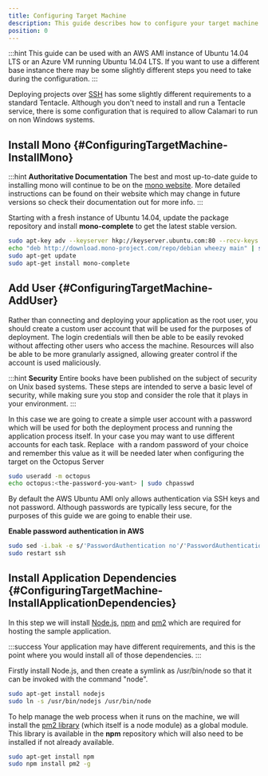 ```yaml
---
title: Configuring Target Machine
description: This guide describes how to configure your target machine running Linux to be used in Octopus deployments.
position: 0
---
```


:::hint
This guide can be used with an AWS AMI instance of Ubuntu 14.04 LTS or an Azure VM running Ubuntu 14.04 LTS. If you want to use a different base instance there may be some slightly different steps you need to take during the configuration.
:::

Deploying projects over [SSH](/docs/infrastructure/ssh-targets/index.md) has some slightly different requirements to a standard Tentacle. Although you don't need to install and run a Tentacle service, there is some configuration that is required to allow Calamari to run on non Windows systems.

## Install Mono {#ConfiguringTargetMachine-InstallMono}

:::hint
**Authoritative Documentation**
The best and most up-to-date guide to installing mono will continue to be on the [mono website](http://www.mono-project.com/docs/getting-started/install/linux/). More detailed instructions can be found on their website which may change in future versions so check their documentation out for more info.
:::

Starting with a fresh instance of Ubuntu 14.04, update the package repository and install **mono-complete** to get the latest stable version.

```bash
sudo apt-key adv --keyserver hkp://keyserver.ubuntu.com:80 --recv-keys 3FA7E0328081BFF6A14DA29AA6A19B38D3D831EF
echo "deb http://download.mono-project.com/repo/debian wheezy main" | sudo tee /etc/apt/sources.list.d/mono-xamarin.list
sudo apt-get update
sudo apt-get install mono-complete
```

## Add User {#ConfiguringTargetMachine-AddUser}

Rather than connecting and deploying your application as the root user, you should create a custom user account that will be used for the purposes of deployment. The login credentials will then be able to be easily revoked without affecting other users who access the machine. Resources will also be able to be more granularly assigned, allowing greater control if the account is used maliciously.

:::hint
**Security**
Entire books have been published on the subject of security on Unix based systems. These steps are intended to serve a basic level of security, while making sure you stop and consider the role that it plays in your environment.
:::

In this case we are going to create a simple user account with a password which will be used for both the deployment process and running the application process itself. In your case you may want to use different accounts for each task. Replace **<the-password-you-want>** with a random password of your choice and remember this value as it will be needed later when configuring the target on the Octopus Server

```bash
sudo useradd -m octopus
echo octopus:<the-password-you-want> | sudo chpasswd
```

By default the AWS Ubuntu AMI only allows authentication via SSH keys and not password. Although passwords are typically less secure, for the purposes of this guide we are going to enable their use.

**Enable password authentication in AWS**

```bash
sudo sed -i.bak -e s/'PasswordAuthentication no'/'PasswordAuthentication yes'/g /etc/ssh/sshd_config
sudo restart ssh
```

## Install Application Dependencies {#ConfiguringTargetMachine-InstallApplicationDependencies}

In this step we will install [Node.js](https://nodejs.org), [npm](https://www.npmjs.com/) and [pm2](https://github.com/Unitech/pm2) which are required for hosting the sample application.

:::success
Your application may have different requirements, and this is the point where you would install all of those dependencies.
:::

Firstly install Node.js, and then create a symlink as /usr/bin/node so that it can be invoked with the command "node".

```bash
sudo apt-get install nodejs
sudo ln -s /usr/bin/nodejs /usr/bin/node
```

To help manage the web process when it runs on the machine, we will install the [pm2 library](https://github.com/Unitech/pm2) (which itself is a node module) as a global module. This library is available in the **npm** repository which will also need to be installed if not already available.

```bash
sudo apt-get install npm
sudo npm install pm2 -g
```
